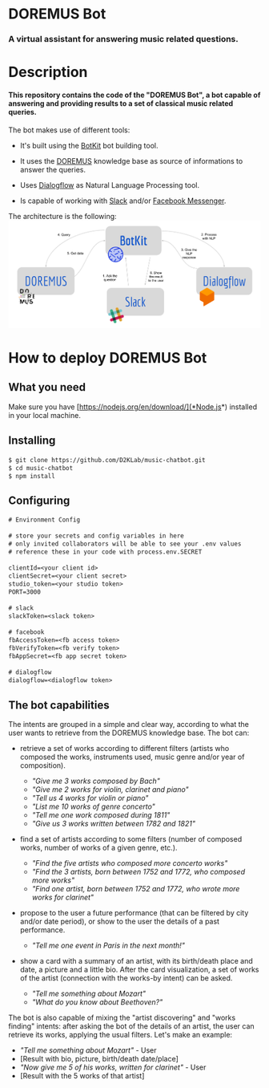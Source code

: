 # DOREMUS Bot
### A virtual assistant for answering music related questions.

# Description

#### This repository contains the code of the "DOREMUS Bot", a bot capable of answering and providing results to a set of classical music related queries.

The bot makes use of different tools:
- It's built using the [BotKit](https://github.com/howdyai/botkit) bot building tool.

- It uses the [DOREMUS](https://github.com/DOREMUS-ANR) knowledge base as source of informations to answer the queries.

- Uses [Dialogflow](https://github.com/dialogflow) as Natural Language Processing tool.

- Is capable of working with [Slack](https://slack.com) and/or [Facebook Messenger](https://www.messenger.com).

The architecture is the following:
![DOREMUS Bot architecture](./final-report/images/architecture.png) 

# How to deploy DOREMUS Bot

## What you need
Make sure you have [https://nodejs.org/en/download/](*Node.js*) installed in your local machine.

## Installing

```
$ git clone https://github.com/D2KLab/music-chatbot.git
$ cd music-chatbot
$ npm install 
```

## Configuring

```
# Environment Config

# store your secrets and config variables in here
# only invited collaborators will be able to see your .env values
# reference these in your code with process.env.SECRET

clientId=<your client id>
clientSecret=<your client secret>
studio_token=<your studio token>
PORT=3000

# slack
slackToken=<slack token>

# facebook
fbAccessToken=<fb access token>
fbVerifyToken=<fb verify token>
fbAppSecret=<fb app secret token>

# dialogflow
dialogflow=<dialogflow token>
```



## The bot capabilities
The intents are grouped in a simple and clear way, according to what the user
wants to retrieve from the DOREMUS knowledge base. The bot can:

- retrieve a set of works according to different filters (artists who composed
the works, instruments used, music genre and/or year of composition).
    - *"Give me 3 works composed by Bach"*
    - *"Give me 2 works for violin, clarinet and piano"*
    - *"Tell us 4 works for violin or piano"*
    - *"List me 10 works of genre concerto"*
    - *"Tell me one work composed during 1811"*
    - *"Give us 3 works written between 1782 and 1821"*

- find a set of artists according to some filters (number of composed works,
number of works of a given genre, etc.).
    - *"Find the five artists who composed more concerto works"*
    - *"Find the 3 artists, born between 1752 and 1772, who composed more works"*
    - *"Find one artist, born between 1752 and 1772, who wrote more works for clarinet"*

- propose to the user a future performance (that can be filtered by city and/or
date period), or show to the user the details of a past performance.
    - *"Tell me one event in Paris in the next month!"*

- show a card with a summary of an artist, with its birth/death place and
date, a picture and a little bio. After the card visualization, a set of works
of the artist (connection with the works-by intent) can be asked.
    - *"Tell me something about Mozart"*
    - *"What do you know about Beethoven?"*
    
The bot is also capable of mixing the "artist discovering" and "works finding" intents:
after asking the bot of the details of an artist, the user can retrieve its works,
applying the usual filters. Let's make an example:

- *"Tell me something about Mozart"* - User
- [Result with bio, picture, birth/death date/place]
- *"Now give me 5 of his works, written for clarinet"* - User
- [Result with the 5 works of that artist]


